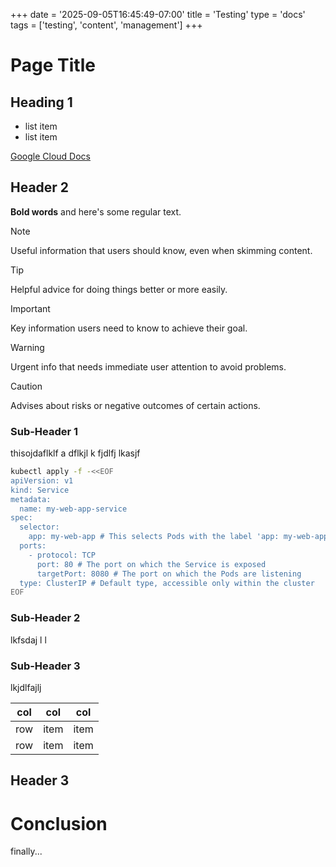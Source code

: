 +++
date = '2025-09-05T16:45:49-07:00'
title = 'Testing'
type = 'docs'
tags = ['testing', 'content', 'management']
+++

# Page Title

## Heading 1
* list item
* list item

[Google Cloud Docs](https://cloud.google.com)

## Header 2
**Bold words** and here's some regular text.

> [!NOTE]
> Useful information that users should know, even when skimming content.

> [!TIP]
> Helpful advice for doing things better or more easily.

> [!IMPORTANT]
> Key information users need to know to achieve their goal.

> [!WARNING]
> Urgent info that needs immediate user attention to avoid problems.

> [!CAUTION]
> Advises about risks or negative outcomes of certain actions.

### Sub-Header 1
thisojdaflklf a dflkjl k fjdlfj lkasjf
```bash
kubectl apply -f -<<EOF
apiVersion: v1
kind: Service
metadata:
  name: my-web-app-service
spec:
  selector:
    app: my-web-app # This selects Pods with the label 'app: my-web-app'
  ports:
    - protocol: TCP
      port: 80 # The port on which the Service is exposed
      targetPort: 8080 # The port on which the Pods are listening
  type: ClusterIP # Default type, accessible only within the cluster
EOF
````
### Sub-Header 2
lkfsdaj l  l

### Sub-Header 3
 lkjdlfajlj

|col|col|col|
|---|---|---|
|row|item|item|
|row|item|item|

## Header 3

# Conclusion
finally...
